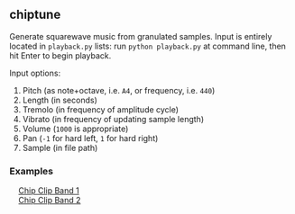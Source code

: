 ## chiptune
Generate squarewave music from granulated samples. Input is entirely located in `playback.py` lists: run `python playback.py` at command line, then hit Enter to begin playback. 

Input options: 
1. Pitch (as note+octave, i.e. `A4`, or frequency, i.e. `440`)
2. Length (in seconds)
3. Tremolo (in frequency of amplitude cycle)
4. Vibrato (in frequency of updating sample length)
5. Volume (`1000` is appropriate)
6. Pan (`-1` for hard left, `1` for hard right)
7. Sample (in file path)

### Examples
<div style="display:flex; align-items:center">
  <img width=16px src="https://icons.iconarchive.com/icons/danleech/simple/256/soundcloud-icon.png"/>
  <a href= https://soundcloud.com/ryan-park-chan/chip-clip-band-1>Chip Clip Band 1</a>
</div>
<div style="display:flex; align-items:center">
  <img width=16px src="https://icons.iconarchive.com/icons/danleech/simple/256/soundcloud-icon.png"/>
  <a href= https://soundcloud.com/ryan-park-chan/chip-clip-band-2>Chip Clip Band 2</a>
</div>

